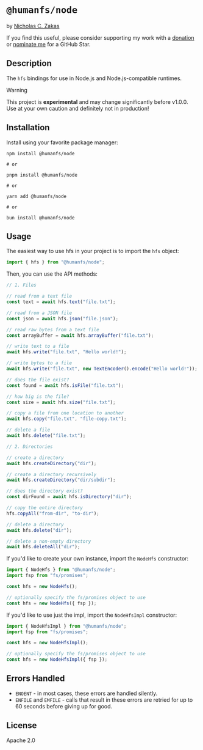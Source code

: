 # `@humanfs/node`

by [Nicholas C. Zakas](https://humanwhocodes.com)

If you find this useful, please consider supporting my work with a [donation](https://humanwhocodes.com/donate) or [nominate me](https://stars.github.com/nominate/) for a GitHub Star.

## Description

The `hfs` bindings for use in Node.js and Node.js-compatible runtimes.

> [!WARNING]
> This project is **experimental** and may change significantly before v1.0.0. Use at your own caution and definitely not in production!

## Installation

Install using your favorite package manager:

```shell
npm install @humanfs/node

# or

pnpm install @humanfs/node

# or

yarn add @humanfs/node

# or

bun install @humanfs/node
```

## Usage

The easiest way to use hfs in your project is to import the `hfs` object:

```js
import { hfs } from "@humanfs/node";
```

Then, you can use the API methods:

```js
// 1. Files

// read from a text file
const text = await hfs.text("file.txt");

// read from a JSON file
const json = await hfs.json("file.json");

// read raw bytes from a text file
const arrayBuffer = await hfs.arrayBuffer("file.txt");

// write text to a file
await hfs.write("file.txt", "Hello world!");

// write bytes to a file
await hfs.write("file.txt", new TextEncoder().encode("Hello world!"));

// does the file exist?
const found = await hfs.isFile("file.txt");

// how big is the file?
const size = await hfs.size("file.txt");

// copy a file from one location to another
await hfs.copy("file.txt", "file-copy.txt");

// delete a file
await hfs.delete("file.txt");

// 2. Directories

// create a directory
await hfs.createDirectory("dir");

// create a directory recursively
await hfs.createDirectory("dir/subdir");

// does the directory exist?
const dirFound = await hfs.isDirectory("dir");

// copy the entire directory
hfs.copyAll("from-dir", "to-dir");

// delete a directory
await hfs.delete("dir");

// delete a non-empty directory
await hfs.deleteAll("dir");
```

If you'd like to create your own instance, import the `NodeHfs` constructor:

```js
import { NodeHfs } from "@humanfs/node";
import fsp from "fs/promises";

const hfs = new NodeHfs();

// optionally specify the fs/promises object to use
const hfs = new NodeHfs({ fsp });
```

If you'd like to use just the impl, import the `NodeHfsImpl` constructor:

```js
import { NodeHfsImpl } from "@humanfs/node";
import fsp from "fs/promises";

const hfs = new NodeHfsImpl();

// optionally specify the fs/promises object to use
const hfs = new NodeHfsImpl({ fsp });
```

## Errors Handled

* `ENOENT` - in most cases, these errors are handled silently.
* `ENFILE` and `EMFILE` - calls that result in these errors are retried for up to 60 seconds before giving up for good.

## License

Apache 2.0

